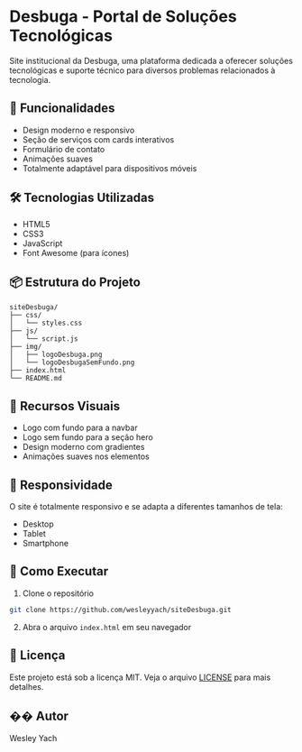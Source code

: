 # Desbuga - Portal de Soluções Tecnológicas

Site institucional da Desbuga, uma plataforma dedicada a oferecer soluções tecnológicas e suporte técnico para diversos problemas relacionados à tecnologia.

## 🚀 Funcionalidades

- Design moderno e responsivo
- Seção de serviços com cards interativos
- Formulário de contato
- Animações suaves
- Totalmente adaptável para dispositivos móveis

## 🛠️ Tecnologias Utilizadas

- HTML5
- CSS3
- JavaScript
- Font Awesome (para ícones)

## 📦 Estrutura do Projeto

```
siteDesbuga/
├── css/
│   └── styles.css
├── js/
│   └── script.js
├── img/
│   ├── logoDesbuga.png
│   └── logoDesbugaSemFundo.png
├── index.html
└── README.md
```

## 🎨 Recursos Visuais

- Logo com fundo para a navbar
- Logo sem fundo para a seção hero
- Design moderno com gradientes
- Animações suaves nos elementos

## 📱 Responsividade

O site é totalmente responsivo e se adapta a diferentes tamanhos de tela:
- Desktop
- Tablet
- Smartphone

## 🔧 Como Executar

1. Clone o repositório
```bash
git clone https://github.com/wesleyyach/siteDesbuga.git
```

2. Abra o arquivo `index.html` em seu navegador

## 📝 Licença

Este projeto está sob a licença MIT. Veja o arquivo [LICENSE](LICENSE) para mais detalhes.

## �� Autor

Wesley Yach 